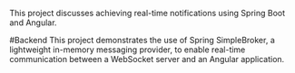  This project discusses achieving real-time notifications using Spring Boot and Angular.
 
 #Backend
 This project demonstrates the use of Spring SimpleBroker, a lightweight in-memory messaging provider, to enable real-time communication between a WebSocket server and an 
 Angular application.
